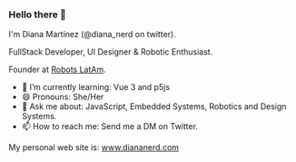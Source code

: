 ### Hello there 👋
I'm Diana Martínez (@diana_nerd on twitter).

FullStack Developer, UI Designer & Robotic Enthusiast.

Founder at [Robots LatAm](https://twitter.com/robots_latam).

- 🌱 I’m currently learning: Vue 3 and p5js
- 😄 Pronouns: She/Her
- 💬 Ask me about: JavaScript, Embedded Systems, Robotics and Design Systems.
- 📫 How to reach me: Send me a DM on Twitter.

My personal web site is: www.diananerd.com
<!--
**nerddiana/nerddiana** is a ✨ _special_ ✨ repository because its `README.md` (this file) appears on your GitHub profile.

Here are some ideas to get you started:

- 🔭 I’m currently working on ...
- 🌱 I’m currently learning ...
- 👯 I’m looking to collaborate on ...
- 🤔 I’m looking for help with ...
- 💬 Ask me about ...
- 📫 How to reach me: ...
- 😄 Pronouns: ...
- ⚡ Fun fact: ...
-->

